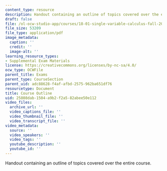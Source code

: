 ```yaml
---
content_type: resource
description: Handout containing an outline of topics covered over the entire course.
draft: false
file: /ol-ocw-studio-app/courses/18-01-single-variable-calculus-fall-2006/25808dab1504a9b2f2a582abee50e112_schedulef06.pdf
file_size: 53209
file_type: application/pdf
image_metadata:
  caption: ''
  credit: ''
  image-alt: ''
learning_resource_types:
- Supplemental Exam Materials
license: https://creativecommons.org/licenses/by-nc-sa/4.0/
ocw_type: OCWFile
parent_title: Exams
parent_type: CourseSection
parent_uid: adc88628-f4af-afbd-2575-962ba651df76
resourcetype: Document
title: Course Outline
uid: 25808dab-1504-a9b2-f2a5-82abee50e112
video_files:
  archive_url: ''
  video_captions_file: ''
  video_thumbnail_file: ''
  video_transcript_file: ''
video_metadata:
  source: ''
  video_speakers: ''
  video_tags: ''
  youtube_description: ''
  youtube_id: ''
---
```

Handout containing an outline of topics covered over the entire course.